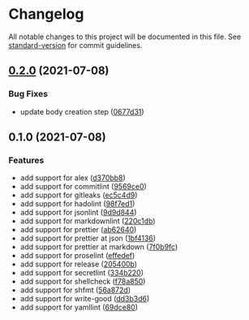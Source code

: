 # Changelog

All notable changes to this project will be documented in this file. See [standard-version](https://github.com/conventional-changelog/standard-version) for commit guidelines.

## [0.2.0](https://github.com/tmknom/example-github-actions/compare/v0.1.0...v0.2.0) (2021-07-08)


### Bug Fixes

* update body creation step ([0677d31](https://github.com/tmknom/example-github-actions/commit/0677d3135123d07c5e3d524442c42c8fcb1c6cdc))

## 0.1.0 (2021-07-08)


### Features

* add support for alex ([d370bb8](https://github.com/tmknom/github-actions-devops/commit/d370bb8612e24972d7a0e01d641f797b650cbd2a))
* add support for commitlint ([9569ce0](https://github.com/tmknom/github-actions-devops/commit/9569ce0ce2e3e6e1e513bf3b72f2cecf0d9b9324))
* add support for gitleaks ([ec5c4d9](https://github.com/tmknom/github-actions-devops/commit/ec5c4d97d1d144b90b4b01f5120c5cdddf6924bd))
* add support for hadolint ([98f7ed1](https://github.com/tmknom/github-actions-devops/commit/98f7ed182a06a0f0cd92eb28ba6f8ce75637c19e))
* add support for jsonlint ([9d9d844](https://github.com/tmknom/github-actions-devops/commit/9d9d844cf32b345fb6c96846da71b58eac6081bc))
* add support for markdownlint ([220c1db](https://github.com/tmknom/github-actions-devops/commit/220c1db92b7647c3c0fa739af35e4780d870b86f))
* add support for prettier ([ab62640](https://github.com/tmknom/github-actions-devops/commit/ab62640d89456bf1f15260654534593f02b32a36))
* add support for prettier at json ([1bf4136](https://github.com/tmknom/github-actions-devops/commit/1bf4136b564a014c2e28d8b8955ed7b69852f444))
* add support for prettier at markdown ([7f0b9fc](https://github.com/tmknom/github-actions-devops/commit/7f0b9fcf6125eb2542aec49eac203cdfa76549f2))
* add support for proselint ([effedef](https://github.com/tmknom/github-actions-devops/commit/effedef7053bc9c43c69104fca145e22eaaa5c10))
* add support for release ([205400b](https://github.com/tmknom/github-actions-devops/commit/205400bdcd3dbfdcb7670e107fee1e6c59a7eea1))
* add support for secretlint ([334b220](https://github.com/tmknom/github-actions-devops/commit/334b2200541c460e60a624e2fa97d89e77f6268a))
* add support for shellcheck ([f78a850](https://github.com/tmknom/github-actions-devops/commit/f78a850d85a82494d8fb6a7f94d0625fbd92ec33))
* add support for shfmt ([56a872d](https://github.com/tmknom/github-actions-devops/commit/56a872de38f7cfde2039256e8680c42257e9628b))
* add support for write-good ([dd3b3d6](https://github.com/tmknom/github-actions-devops/commit/dd3b3d620c8b904af1231e1970b981cfa78fe1ef))
* add support for yamllint ([69dce80](https://github.com/tmknom/github-actions-devops/commit/69dce8032f8dba4775f92f412f1d38c8ae5936fb))
